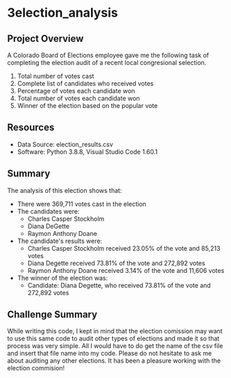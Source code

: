 # 3election_analysis

## Project Overview
A Colorado Board of Elections employee gave me the following task of completing the election audit of a recent local congresional selection.

1. Total number of votes cast
2. Complete list of candidates who received votes
3. Percentage of votes each candidate won
4. Total number of votes each candidate won
5. Winner of the election based on the popular vote

## Resources
- Data Source: election_results.csv
- Software: Python 3.8.8, Visual Studio Code 1.60.1

## Summary
The analysis of this election shows that:
- There were 369,711 votes cast in the election
- The candidates were:
    - Charles Casper Stockholm
    - Diana DeGette
    - Raymon Anthony Doane
- The candidate's results were:
    - Charles Casper Stockholm received 23.05% of the vote and 85,213 votes
    - Diana Degette received 73.81% of the vote and 272,892 votes
    - Raymon Anthony Doane received 3.14% of the vote and 11,606 votes
- The winner of the election was:
    - Candidate: Diana Degette, who received 73.81% of the vote and 272,892 votes

## Challenge Summary
While writing this code, I kept in mind that the election comission may want to use this same code to audit other types of elections and made it so that process was very simple. All I would have to do get the name of the csv file and insert that file name into my code. Please do not hesitate to ask me about auditing any other elections. It has been a pleasure working with the election commision!
